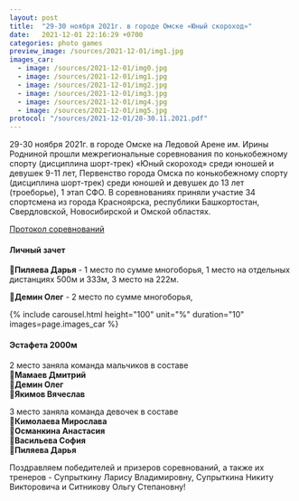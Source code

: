 ```yaml
---
layout: post
title:  "29-30 ноября 2021г. в городе Омске «Юный скороход»"
date:   2021-12-01 22:16:29 +0700
categories: photo games
preview_image: /sources/2021-12-01/img1.jpg
images_car: 
  - image: /sources/2021-12-01/img0.jpg
  - image: /sources/2021-12-01/img1.jpg
  - image: /sources/2021-12-01/img2.jpg
  - image: /sources/2021-12-01/img3.jpg
  - image: /sources/2021-12-01/img4.jpg
  - image: /sources/2021-12-01/img5.jpg
protocol: "/sources/2021-12-01/28-30.11.2021.pdf"
---
```



29-30 ноября 2021г. в городе Омске на Ледовой Арене им. Ирины Родниной прошли межрегиональные соревнования по конькобежному спорту (дисциплина шорт-трек) «Юный скороход» среди юношей и девушек 9-11 лет, Первенство города Омска по конькобежному спорту (дисциплина шорт-трек) среди юношей и девушек до 13 лет (троеборье), 1 этап СФО.
В соревнованиях приняли участие 34 спортсмена из города Красноярска, республики Башкортостан, Свердловской, Новосибирской и Омской областях.

[Протокол соревнований]({{page.protocol}})

#### Личный зачет

🥇**Пиляева Дарья** - 1 место по сумме многоборья, 1 место на отдельных дистанциях 500м и 333м, 3 место на 222м.

🥈**Демин Олег** - 2 место по сумме многоборья,

{% include carousel.html height="100" unit="%" duration="10" images=page.images_car %}

#### Эстафета 2000м
2 место заняла команда мальчиков в составе  
 🥈**Мамаев Дмитрий**  
 🥈**Демин Олег**  
 🥈**Якимов Вячеслав**  

3 место заняла команда девочек в составе  
 🥉**Кимолаева Мирослава**  
 🥉**Османкина Анастасия**  
 🥉**Васильева София**  
 🥉**Пиляева Дарья**  

Поздравляем победителей и призеров соревнований, а также их тренеров - Супрыткину Ларису Владимировну, Супрыткина Никиту Викторовича и Ситникову Ольгу Степановну!


